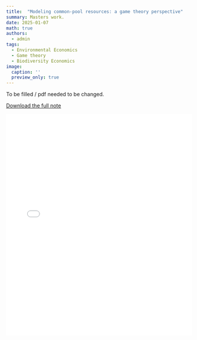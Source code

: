 ```yaml
---
title:  "Modeling common-pool resources: a game theory perspective"
summary: Masters work.
date: 2025-01-07
math: true
authors:
  - admin
tags:
  - Environmental Economics
  - Game theory
  - Biodiversity Economics
image:
  caption: ''
  preview_only: true
---
```


<p align="justify">
To be filled / pdf needed to be changed.
</p>

[Download the full note](/documents/DA_COSTA-DICE.pdf)

<iframe src="/documents/DA_COSTA-DICE.pdf" width="100%" height="600px" style="border: none;">
    This browser does not support PDFs. Please download the PDF to view it: <a href="/documents/DA_COSTA-DICE.pdf">Download PDF</a>.
</iframe>